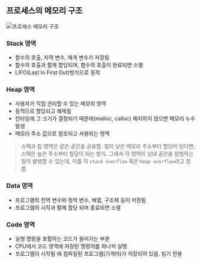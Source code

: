 ## 프로세스의 메모리 구조

![프로세스 메모리 구조](https://user-images.githubusercontent.com/38246878/143508679-42ce8e05-f1ec-414b-8f77-a51634898916.png)

### Stack 영역

- 함수의 호출, 지역 변수, 매개 변수가 저장됨
- 함수의 호출과 함께 할당되며, 함수의 호출이 완료되면 소멸
- LIFO(Last In First Out)방식으로 동작

### Heap 영역

- 사용자가 직접 관리할 수 있는 메모리 영역
- 동적으로 할당되고 해제됨
- 런타임에 그 크기가 결정되기 때문에(malloc, calloc) 해지하지 않으면 메모리 누수 발생
- 메모리 주소 값으로 참조되고 사용되는 영역

> 스택과 힙 영역은 같은 공간을 공유함. 힙이 낮은 메모리 주소부터 할당이 된다면, 스택은 높은 주소부터 할당이 되는 방식. 그래서 각 영역이 상대 공간을 침범하는 일이 발생할 수 있는데, 이를 각 `stack overflow` 혹은 `heap overflow`라고 칭함

### Data 영역

- 프로그램의 전역 변수와 정적 변수, 배열, 구조체 등이 저장됨
- 프로그램의 시작과 함께 할당 되며 종료되면 소멸

### Code 영역

- 실행 명령을 포함하는 코드가 들어가는 부분
- CPU에서 코드 영역에 저장된 명령어를 하나씩 실행
- 프로그램이 시작될 때 컴파일된 프로그램(기계어)가 저장되어 있음. 읽기 전용
